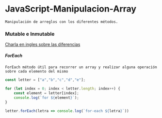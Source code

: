 # JavaScript-Manipulacion-Array
    Manipulación de arreglos con los diferentes métodos.

### Mutable e Inmutable
[Charla en ingles sobre las diferencias](https://www.youtube.com/watch?v=Wo0qiGPSV-s&ab_channel=JSConf)
##### ForEach
    ForEach método útil para recorrer un array y realizar alguna operación sobre cada elemento del mismo
```javascript
const letter = ["a","b","c","d","e"];

for (let index = 0; index < letter.length; index++) {
    const element = letter[index];
    console.log(`for ${element}`);
}

letter.forEach(letra => console.log(`for-each ${letra}`))
```
